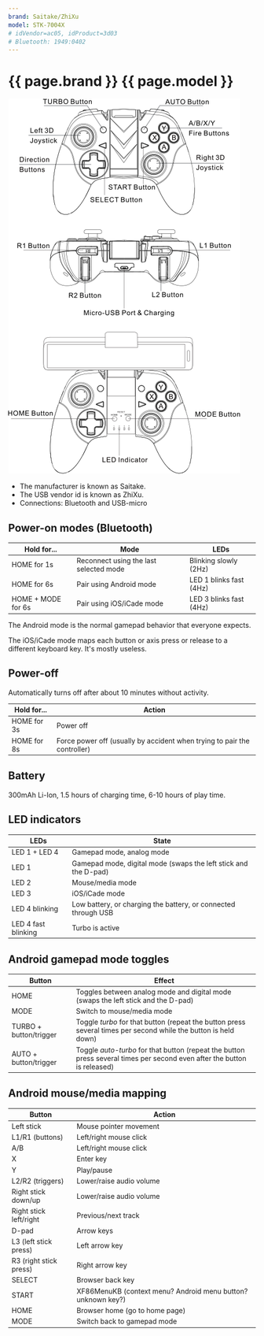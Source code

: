 ```yaml
---
brand: Saitake/ZhiXu
model: STK-7004X
# idVendor=ac05, idProduct=3d03
# Bluetooth: 1949:0402
---
```


# {{ page.brand }} {{ page.model }}

<img class="drawing" src="ZhiXu_STK-7004X.svg" alt="Drawing of the {{ page.brand }} {{ page.model }} gamepad, showing all buttons.">

* The manufacturer is known as Saitake.
* The USB vendor id is known as ZhiXu.
* Connections: Bluetooth and USB-micro

## Power-on modes (Bluetooth)

Hold for...        | Mode                                   | LEDs
------------------ | -------------------------------------- | ----
HOME        for 1s | Reconnect using the last selected mode | Blinking slowly (2Hz)
HOME        for 6s | Pair using Android mode                | LED 1 blinks fast (4Hz)
HOME + MODE for 6s | Pair using iOS/iCade mode              | LED 3 blinks fast (4Hz)

The Android mode is the normal gamepad behavior that everyone expects.

The iOS/iCade mode maps each button or axis press or release to a different keyboard key. It's mostly useless.

## Power-off

Automatically turns off after about 10 minutes without activity.

Hold for... | Action
----------- | ------
HOME for 3s | Power off
HOME for 8s | Force power off (usually by accident when trying to pair the controller)

## Battery

300mAh Li-Ion, 1.5 hours of charging time, 6-10 hours of play time.

## LED indicators

LEDs           | State
-------------- | -----
LED 1 + LED 4  | Gamepad mode, analog mode
LED 1          | Gamepad mode, digital mode (swaps the left stick and the D-pad)
LED 2          | Mouse/media mode
LED 3          | iOS/iCade mode
LED 4 blinking | Low battery, or charging the battery, or connected through USB
LED 4 fast blinking | Turbo is active

## Android gamepad mode toggles

Button                 | Effect
---------------------- | ------
HOME                   | Toggles between analog mode and digital mode (swaps the left stick and the D-pad)
MODE                   | Switch to mouse/media mode
TURBO + button/trigger | Toggle *turbo* for that button (repeat the button press several times per second while the button is held down)
AUTO  + button/trigger | Toggle *auto-turbo* for that button (repeat the button press several times per second even after the button is released)

## Android mouse/media mapping

Button                 | Action
---------------------- | ------
Left stick             | Mouse pointer movement
L1/R1 (buttons)        | Left/right mouse click
A/B                    | Left/right mouse click
X                      | Enter key
Y                      | Play/pause
L2/R2 (triggers)       | Lower/raise audio volume
Right stick down/up    | Lower/raise audio volume
Right stick left/right | Previous/next track
D-pad                  | Arrow keys
L3 (left stick press)  | Left arrow key
R3 (right stick press) | Right arrow key
SELECT                 | Browser back key
START                  | XF86MenuKB (context menu? Android menu button? unknown key?)
HOME                   | Browser home (go to home page)
MODE                   | Switch back to gamepad mode
